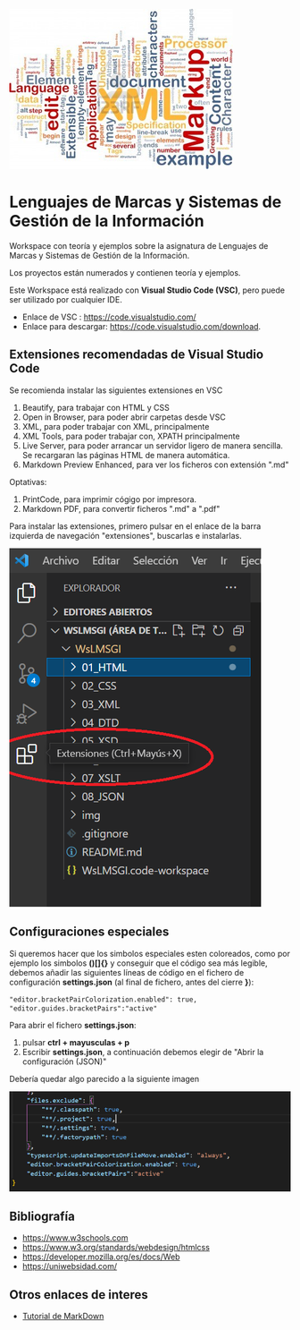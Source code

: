 ![LMSGI](img/lmsgi.jpg "LMSGI")

# Lenguajes de Marcas y Sistemas de Gestión de la Información

Workspace con teoría y ejemplos sobre la asignatura de Lenguajes de Marcas y Sistemas de Gestión de la Información.

Los proyectos están numerados y contienen teoría y ejemplos.

Este Workspace está realizado con <b>Visual Studio Code (VSC)</b>, pero puede ser utilizado por cualquier IDE.

- Enlace de VSC : <https://code.visualstudio.com/>
- Enlace para descargar: <https://code.visualstudio.com/download>.

## Extensiones recomendadas de Visual Studio Code

Se recomienda instalar las siguientes extensiones en VSC

1. Beautify, para trabajar con HTML y CSS
2. Open in Browser, para poder abrir carpetas desde VSC
3. XML, para poder trabajar con XML, principalmente
4. XML Tools, para poder trabajar con, XPATH principalmente
5. Live Server, para poder arrancar un servidor ligero de manera sencilla. Se recargaran las páginas HTML de manera automática.
6. Markdown Preview Enhanced, para ver los ficheros con extensión ".md"

Optativas:

1. PrintCode, para imprimir cógigo por impresora.
2. Markdown PDF, para convertir ficheros ".md" a ".pdf"

Para instalar las extensiones, primero pulsar en el enlace de la barra izquierda de navegación "extensiones", buscarlas e instalarlas.

![extensiones](img/extensiones.png "extensiones")

## Configuraciones especiales

Si queremos hacer que los simbolos especiales esten coloreados, como por ejemplo los simbolos **()[]{}** y conseguir que el código sea más legible, debemos añadir las siguientes líneas de código en el fichero de configuración **settings.json** (al final de fichero, antes del cierre **}**): 

    "editor.bracketPairColorization.enabled": true,
    "editor.guides.bracketPairs":"active"

Para abrir el fichero **settings.json**:

1. pulsar **ctrl + mayusculas + p**
2. Escribir **settings.json**, a continuación debemos elegir de "Abrir la configuración (JSON)"

Debería quedar algo parecido a la siguiente imagen

![settingsjson](img/settingsjson.png "settingsjson")

## Bibliografía

- <https://www.w3schools.com>
- <https://www.w3.org/standards/webdesign/htmlcss>
- <https://developer.mozilla.org/es/docs/Web>
- <https://uniwebsidad.com/>

## Otros enlaces de interes

- [Tutorial de MarkDown](https://www.markdownguide.org/basic-syntax/)

